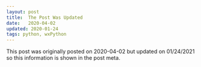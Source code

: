 ```yaml
---
layout: post
title:  The Post Was Updated
date:   2020-04-02
updated: 2020-01-24
tags: python, wxPython
---
```

This post was originally posted on 2020-04-02 but updated on 01/24/2021 so this information is shown in the post meta.
